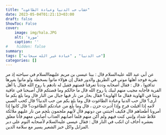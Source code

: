 ```yaml
---
title: "عقاب حب الدنيا وعبادة الطاغوت"
date: 2023-05-04T01:21:13+03:00
draft: false
ShowToc: False
cover:
    image: img/hala.JPG
    alt: 'صورة'
    caption: ''
#    hidden: false
summary: 
tags: ["حب الدنيا" , "عبادة غير الله سبحانه"]
categories: []
---
```

عن أبي عبد الله عليه‌السلام قال : بينا عيسى بن مريم عليهما‌السلام
في سياحته إذ مر بقرية فوجد أهلها موتى في الطريق والدور فقال إن
هؤلاء ماتوا بسخطة ولو ماتوا بغيرها تدافنوا ، قال : فقال أصحابه وددنا
تعرفنا قصتهم فقيل له نادهم يا روح الله فقال يا أهل القرية فأجابه مجيب
منهم لبيك يا روح الله قال ما حالكم وما قصتكم قال أصبحنا في عافية
وبتنا في الهاوية فقال ما الهاوية؟ فقال بحار من نار فيها جبال من النار
قال وما بلغ بكم ما أرى؟ قال حب الدنيا وعبادة الطاغوت قال وما
بلغ بكم من حب الدنيا؟ قال كحب الصبي لامه إذا أقبلت فرح وإذا
أدبرت حزن ، قال وما بلغ من عبادتكم الطاغوت؟ قال كانوا إذا أمرونا
أطعناهم قال فكيف أجبتني من دونهم قال لأنهم ملجمون بلجم من نار
عليهم ملائكة غلاظ شداد وإنني كنت فيهم ولم أكن منهم فلما أصابهم
العذاب أصابني معهم فأنا معلق بعشره أخاف ان انكب في النار قال :
فقال عيسى عليه‌السلام لأصحابه النوم على دبر المزابل واكل خبز الشعير يسير
مع سلامة الدين.
 

